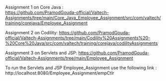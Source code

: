 Assignment 1 on Core Java :    
https://github.com/PramodGouda-official/Valtech-Assignments/tree/main/Core_Java_Employee_Assignment/src/com/valtech/training/corejava/Employee_Assignment

Assignment 2 on Codility: 
https://github.com/PramodGouda-official/Valtech-Assignments/tree/main/Codility%20Assignments%20-%20Core%20Java/src/com/valtech/training/corejava/codilityAssignments

Assignment 3 on Servlets and JSP: 
https://github.com/PramodGouda-official/Valtech-Assignments/tree/main/Employee_Assignment

To run the Servlets and JSP Employee_Assignment use the following link : http://localhost:8080/Employee_Assignment/empCtlr
